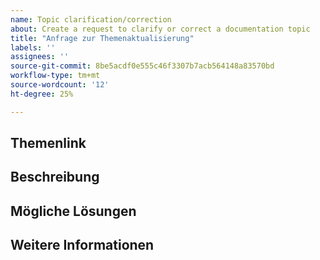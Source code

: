```yaml
---
name: Topic clarification/correction
about: Create a request to clarify or correct a documentation topic
title: "Anfrage zur Themenaktualisierung"
labels: ''
assignees: ''
source-git-commit: 8be5acdf0e555c46f3307b7acb564148a83570bd
workflow-type: tm+mt
source-wordcount: '12'
ht-degree: 25%

---
```



## Themenlink

<!-- (REQUIRED) A link to the topic that needs clarification or correction -->

## Beschreibung

<!-- (REQUIRED) What needs clarification or correction in this topic? -->

## Mögliche Lösungen

<!-- (OPTIONAL) What would a solution for this issue look like? -->

## Weitere Informationen

<!-- (OPTIONAL) What other information can you provide about this issue? -->

<!--
Thank you for taking the time to report this issue!
GitHub Issues in this repo should relate to the applicable codebase.

Before submitting this issue, make sure you are complying with our Code of Conduct:
https://github.com/AdobeDocs/commerce-operations.en/blob/main/code-of-conduct.md

Issues that do not comply with our Code of Conduct or do not contain enough information may be closed at the maintainers' discretion.

Feel free to remove this section before creating this issue.
-->
